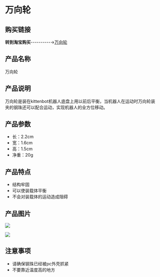# 万向轮   

## 购买链接

__转到淘宝购买__----------→[万向轮](https://item.taobao.com/item.htm?spm=a1z10.3-c-s.w4002-17001215033.33.70df762efMRztd&id=551227827571)
 
## 产品名称

万向轮

## 产品说明   

万向轮是装在kittenbot机器人底盘上用以前后平衡，当机器人在运动时万向轮装夹的钢珠还可以配合运动，实现机器人的全方位移动。   
   
## 产品参数  

- 长：2.2cm   
- 宽：1.6cm   
- 高：1.5cm   
- 净重：20g   
 
## 产品特点  
 
- 结构牢固   
- 可以使装载体平衡   
- 不会对装载体的运动造成阻碍   
   
## 产品图片   

![](https://img.alicdn.com/imgextra/i3/2830157417/TB2EW.6bbdvt1JjSZFuXXXG0FXa_!!2830157417.jpg)   

![](https://img.alicdn.com/imgextra/i1/2830157417/TB21P.UuJhvOuFjSZFBXXcZgFXa_!!2830157417.jpg)   
   
   
## 注意事项   

- 请确保钢珠已经被pc外壳抓紧   
- 不要靠近温度高的地方   

